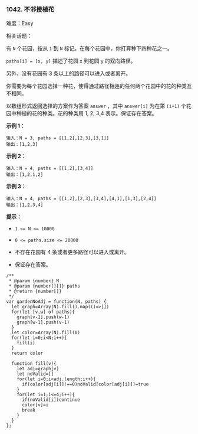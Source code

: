 ### 1042. 不邻接植花

难度：Easy

相关话题：

有 `N` 个花园，按从 `1` 到 `N` 标记。在每个花园中，你打算种下四种花之一。



 `paths[i] = [x, y]` 描述了花园 `x`  到花园 `y` 的双向路径。



另外，没有花园有 3 条以上的路径可以进入或者离开。



你需要为每个花园选择一种花，使得通过路径相连的任何两个花园中的花的种类互不相同。



以数组形式返回选择的方案作为答案 `answer` ，其中 `answer[i]` 为在第 `(i+1)` 个花园中种植的花的种类。花的种类用 1, 2, 3,4 表示。保证存在答案。







**示例 1：** 



```
输入：N = 3, paths = [[1,2],[2,3],[3,1]]
输出：[1,2,3]
```


**示例 2：** 



```
输入：N = 4, paths = [[1,2],[3,4]]
输出：[1,2,1,2]
```


**示例 3：** 



```
输入：N = 4, paths = [[1,2],[2,3],[3,4],[4,1],[1,3],[2,4]]
输出：[1,2,3,4]
```






**提示：** 




* `1 <= N <= 10000`

* `0 <= paths.size <= 20000`

* 不存在花园有 4 条或者更多路径可以进入或离开。

* 保证存在答案。




```
/**
 * @param {number} N
 * @param {number[][]} paths
 * @return {number[]}
 */
var gardenNoAdj = function(N, paths) {
  let graph=Array(N).fill().map(()=>[])
  for(let [v,w] of paths){
    graph[v-1].push(w-1)
    graph[w-1].push(v-1)
  }
  let color=Array(N).fill(0)
  for(let i=0;i<N;i++){
    fill(i)
  }
  return color
  
  function fill(v){
    let adj=graph[v]
    let noValid=[]
    for(let i=0;i<adj.length;i++){
      if(color[adj[i]]!==0)noValid[color[adj[i]]]=true
    }
    for(let i=1;i<=4;i++){
      if(noValid[i])continue
      color[v]=i
      break
    }
  }
};
```

